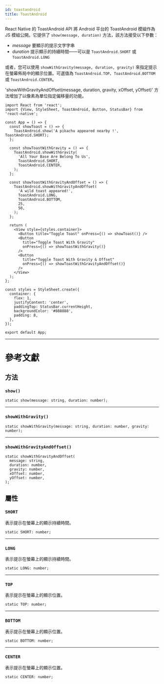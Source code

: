 ```yaml
---
id: toastandroid
title: ToastAndroid
---
```


React Native 的 ToastAndroid API 將 Android 平台的 ToastAndroid 模組作為 JS 模組公開。它提供了 `show(message, duration)` 方法，該方法接受以下參數：

- _message_ 要顯示的提示文字字串
- _duration_ 提示顯示的持續時間——可以是 `ToastAndroid.SHORT` 或 `ToastAndroid.LONG`

或者，您可以使用 `showWithGravity(message, duration, gravity)` 來指定提示在螢幕佈局中的顯示位置。可選值為 `ToastAndroid.TOP`、`ToastAndroid.BOTTOM` 或 `ToastAndroid.CENTER`。

'showWithGravityAndOffset(message, duration, gravity, xOffset, yOffset)' 方法增加了以像素為單位指定偏移量的功能。

```SnackPlayer name=Toast%20Android%20API%20Example&supportedPlatforms=android
import React from 'react';
import {View, StyleSheet, ToastAndroid, Button, StatusBar} from 'react-native';

const App = () => {
  const showToast = () => {
    ToastAndroid.show('A pikachu appeared nearby !', ToastAndroid.SHORT);
  };

  const showToastWithGravity = () => {
    ToastAndroid.showWithGravity(
      'All Your Base Are Belong To Us',
      ToastAndroid.SHORT,
      ToastAndroid.CENTER,
    );
  };

  const showToastWithGravityAndOffset = () => {
    ToastAndroid.showWithGravityAndOffset(
      'A wild toast appeared!',
      ToastAndroid.LONG,
      ToastAndroid.BOTTOM,
      25,
      50,
    );
  };

  return (
    <View style={styles.container}>
      <Button title="Toggle Toast" onPress={() => showToast()} />
      <Button
        title="Toggle Toast With Gravity"
        onPress={() => showToastWithGravity()}
      />
      <Button
        title="Toggle Toast With Gravity & Offset"
        onPress={() => showToastWithGravityAndOffset()}
      />
    </View>
  );
};

const styles = StyleSheet.create({
  container: {
    flex: 1,
    justifyContent: 'center',
    paddingTop: StatusBar.currentHeight,
    backgroundColor: '#888888',
    padding: 8,
  },
});

export default App;
```

---

# 參考文獻

## 方法

### `show()`

```tsx
static show(message: string, duration: number);
```

---

### `showWithGravity()`

```tsx
static showWithGravity(message: string, duration: number, gravity: number);
```

---

### `showWithGravityAndOffset()`

```tsx
static showWithGravityAndOffset(
  message: string,
  duration: number,
  gravity: number,
  xOffset: number,
  yOffset: number,
);
```

## 屬性

### `SHORT`

表示提示在螢幕上的顯示持續時間。

```tsx
static SHORT: number;
```

---

### `LONG`

表示提示在螢幕上的顯示持續時間。

```tsx
static LONG: number;
```

---

### `TOP`

表示提示在螢幕上的顯示位置。

```tsx
static TOP: number;
```

---

### `BOTTOM`

表示提示在螢幕上的顯示位置。

```tsx
static BOTTOM: number;
```

---

### `CENTER`

表示提示在螢幕上的顯示位置。

```tsx
static CENTER: number;
```